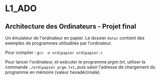 # L1_ADO

## Architecture des Ordinateurs - Projet final

Un émulateur de l'ordinateur en papier. Le dossier `data/` contient des exemples de programmes utilisables par l'ordinateur. 

Pour compiler : `gcc -o ordipapier ordipapier.c`

Pour lancer l'ordinateur, et exécuter le programme *prgm.txt*, utiliser la commande `./ordipapier prgm.txt`, puis saisir l'adresse de chargement du programme en mémoire (valeur hexadécimale). 

